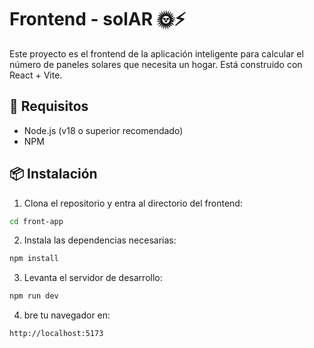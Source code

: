 # Frontend - solAR 🌞⚡

Este proyecto es el frontend de la aplicación inteligente para calcular el número de paneles solares que necesita un hogar. Está construido con React + Vite.

## 🚀 Requisitos

- Node.js (v18 o superior recomendado)
- NPM

## 📦 Instalación

1. Clona el repositorio y entra al directorio del frontend:

```bash
cd front-app
```

2. Instala las dependencias necesarias:
```bash
npm install
```

3. Levanta el servidor de desarrollo:
```bash
npm run dev
```

4. bre tu navegador en:
```bash
http://localhost:5173
```
